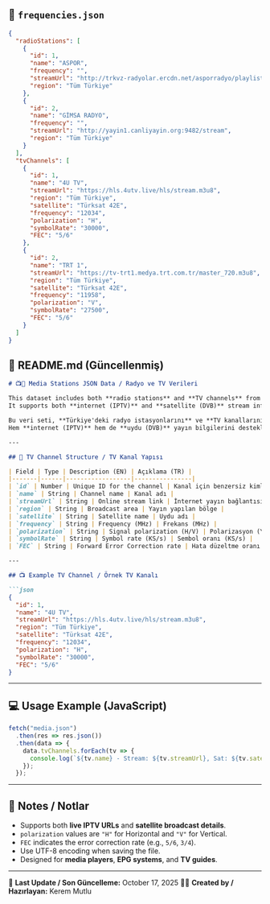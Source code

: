 
## 📄 `frequencies.json`

```json
{
  "radioStations": [
    {
      "id": 1,
      "name": "ASPOR",
      "frequency": "",
      "streamUrl": "http://trkvz-radyolar.ercdn.net/asporradyo/playlist.m3u8",
      "region": "Tüm Türkiye"
    },
    {
      "id": 2,
      "name": "GİMSA RADYO",
      "frequency": "",
      "streamUrl": "http://yayin1.canliyayin.org:9482/stream",
      "region": "Tüm Türkiye"
    }
  ],
  "tvChannels": [
    {
      "id": 1,
      "name": "4U TV",
      "streamUrl": "https://hls.4utv.live/hls/stream.m3u8",
      "region": "Tüm Türkiye",
      "satellite": "Türksat 42E",
      "frequency": "12034",
      "polarization": "H",
      "symbolRate": "30000",
      "FEC": "5/6"
    },
    {
      "id": 2,
      "name": "TRT 1",
      "streamUrl": "https://tv-trt1.medya.trt.com.tr/master_720.m3u8",
      "region": "Tüm Türkiye",
      "satellite": "Türksat 42E",
      "frequency": "11958",
      "polarization": "V",
      "symbolRate": "27500",
      "FEC": "5/6"
    }
  ]
}
```

## 📘 README.md (Güncellenmiş)

````markdown
# 📺🎵 Media Stations JSON Data / Radyo ve TV Verileri

This dataset includes both **radio stations** and **TV channels** from Turkey in a well-structured JSON format.  
It supports both **internet (IPTV)** and **satellite (DVB)** stream information.

Bu veri seti, **Türkiye'deki radyo istasyonlarını** ve **TV kanallarını** JSON formatında içerir.  
Hem **internet (IPTV)** hem de **uydu (DVB)** yayın bilgilerini destekler.

---

## 🧩 TV Channel Structure / TV Kanal Yapısı

| Field | Type | Description (EN) | Açıklama (TR) |
|-------|------|------------------|----------------|
| `id` | Number | Unique ID for the channel | Kanal için benzersiz kimlik |
| `name` | String | Channel name | Kanal adı |
| `streamUrl` | String | Online stream link | İnternet yayın bağlantısı |
| `region` | String | Broadcast area | Yayın yapılan bölge |
| `satellite` | String | Satellite name | Uydu adı |
| `frequency` | String | Frequency (MHz) | Frekans (MHz) |
| `polarization` | String | Signal polarization (H/V) | Polarizasyon (Yatay/Dikey) |
| `symbolRate` | String | Symbol rate (KS/s) | Sembol oranı (KS/s) |
| `FEC` | String | Forward Error Correction rate | Hata düzeltme oranı |

---

## 📺 Example TV Channel / Örnek TV Kanalı

```json
{
  "id": 1,
  "name": "4U TV",
  "streamUrl": "https://hls.4utv.live/hls/stream.m3u8",
  "region": "Tüm Türkiye",
  "satellite": "Türksat 42E",
  "frequency": "12034",
  "polarization": "H",
  "symbolRate": "30000",
  "FEC": "5/6"
}
````

---

## 💻 Usage Example (JavaScript)

```js
fetch("media.json")
  .then(res => res.json())
  .then(data => {
    data.tvChannels.forEach(tv => {
      console.log(`${tv.name} - Stream: ${tv.streamUrl}, Sat: ${tv.satellite}`);
    });
  });
```

---

## 🧠 Notes / Notlar

* Supports both **live IPTV URLs** and **satellite broadcast details**.
* `polarization` values are `"H"` for Horizontal and `"V"` for Vertical.
* `FEC` indicates the error correction rate (e.g., `5/6`, `3/4`).
* Use UTF-8 encoding when saving the file.
* Designed for **media players**, **EPG systems**, and **TV guides**.

---

📅 **Last Update / Son Güncelleme:** October 17, 2025
👨‍💻 **Created by / Hazırlayan:** Kerem Mutlu
